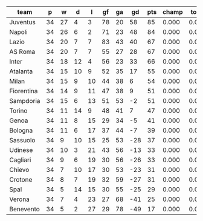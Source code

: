 |    team    | p  | w  | d  | l  | gf | ga | gd  | pts | champ | top2  | top3  | top4  |  5-7  | bot4  | bot3  | bot2  |
|------------|----|----|----|----|----|----|-----|-----|-------|-------|-------|-------|-------|-------|-------|-------|
| Juventus   | 34 | 27 |  4 |  3 | 78 | 20 |  58 |  85 | 0.000 | 0.000 | 0.000 | 0.000 | 0.000 | 0.000 | 0.000 | 0.000|
| Napoli     | 34 | 26 |  6 |  2 | 71 | 23 |  48 |  84 | 0.000 | 0.000 | 0.000 | 0.000 | 0.000 | 0.000 | 0.000 | 0.000|
| Lazio      | 34 | 20 |  7 |  7 | 83 | 43 |  40 |  67 | 0.000 | 0.000 | 0.000 | 0.000 | 0.000 | 0.000 | 0.000 | 0.000|
| AS Roma    | 34 | 20 |  7 |  7 | 55 | 27 |  28 |  67 | 0.000 | 0.000 | 0.000 | 0.000 | 0.000 | 0.000 | 0.000 | 0.000|
| Inter      | 34 | 18 | 12 |  4 | 56 | 23 |  33 |  66 | 0.000 | 0.000 | 0.000 | 0.000 | 0.000 | 0.000 | 0.000 | 0.000|
| Atalanta   | 34 | 15 | 10 |  9 | 52 | 35 |  17 |  55 | 0.000 | 0.000 | 0.000 | 0.000 | 0.000 | 0.000 | 0.000 | 0.000|
| Milan      | 34 | 15 |  9 | 10 | 44 | 38 |   6 |  54 | 0.000 | 0.000 | 0.000 | 0.000 | 0.000 | 0.000 | 0.000 | 0.000|
| Fiorentina | 34 | 14 |  9 | 11 | 47 | 38 |   9 |  51 | 0.000 | 0.000 | 0.000 | 0.000 | 0.000 | 0.000 | 0.000 | 0.000|
| Sampdoria  | 34 | 15 |  6 | 13 | 51 | 53 |  -2 |  51 | 0.000 | 0.000 | 0.000 | 0.000 | 0.000 | 0.000 | 0.000 | 0.000|
| Torino     | 34 | 11 | 14 |  9 | 48 | 41 |   7 |  47 | 0.000 | 0.000 | 0.000 | 0.000 | 0.000 | 0.000 | 0.000 | 0.000|
| Genoa      | 34 | 11 |  8 | 15 | 29 | 34 |  -5 |  41 | 0.000 | 0.000 | 0.000 | 0.000 | 0.000 | 0.000 | 0.000 | 0.000|
| Bologna    | 34 | 11 |  6 | 17 | 37 | 44 |  -7 |  39 | 0.000 | 0.000 | 0.000 | 0.000 | 0.000 | 0.000 | 0.000 | 0.000|
| Sassuolo   | 34 |  9 | 10 | 15 | 25 | 53 | -28 |  37 | 0.000 | 0.000 | 0.000 | 0.000 | 0.000 | 0.000 | 0.000 | 0.000|
| Udinese    | 34 | 10 |  3 | 21 | 43 | 56 | -13 |  33 | 0.000 | 0.000 | 0.000 | 0.000 | 0.000 | 0.000 | 0.000 | 0.000|
| Cagliari   | 34 |  9 |  6 | 19 | 30 | 56 | -26 |  33 | 0.000 | 0.000 | 0.000 | 0.000 | 0.000 | 0.000 | 0.000 | 0.000|
| Chievo     | 34 |  7 | 10 | 17 | 30 | 53 | -23 |  31 | 0.000 | 0.000 | 0.000 | 0.000 | 0.000 | 0.000 | 0.000 | 0.000|
| Crotone    | 34 |  8 |  7 | 19 | 32 | 59 | -27 |  31 | 0.000 | 0.000 | 0.000 | 0.000 | 0.000 | 0.000 | 0.000 | 0.000|
| Spal       | 34 |  5 | 14 | 15 | 30 | 55 | -25 |  29 | 0.000 | 0.000 | 0.000 | 0.000 | 0.000 | 0.000 | 0.000 | 0.000|
| Verona     | 34 |  7 |  4 | 23 | 27 | 68 | -41 |  25 | 0.000 | 0.000 | 0.000 | 0.000 | 0.000 | 0.000 | 0.000 | 0.000|
| Benevento  | 34 |  5 |  2 | 27 | 29 | 78 | -49 |  17 | 0.000 | 0.000 | 0.000 | 0.000 | 0.000 | 0.000 | 0.000 | 0.000|
